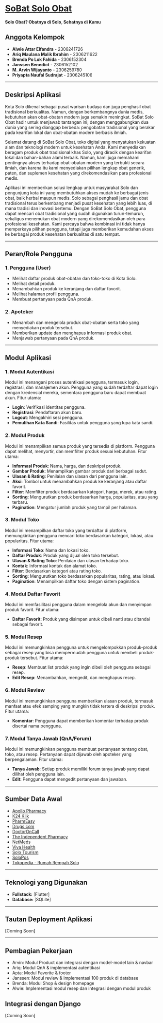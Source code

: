 ﻿# [SoBat Solo Obat](http://m-arvin-sobat.pbp.cs.ui.ac.id/)

**Solo Obat? Obatnya di Solo, Sehatnya di Kamu**

## Anggota Kelompok

- **Alwie Attar Elfandra** - 2306241726
- **Ariq Maulana Malik Ibrahim** - 2306211622
- **Brenda Po Lok Fahida** - 2306152304
- **Janssen Benedict** - 2306152102
- **M. Arvin Wijayanto** - 2306259780
- **Priyapta Naufal Sudrajat** - 2306245106


<hr>


## Deskripsi Aplikasi

Kota Solo dikenal sebagai pusat warisan budaya dan juga penghasil obat tradisional berkualitas. Namun, dengan berkembangnya dunia medis, kebutuhan akan obat-obatan modern juga semakin meningkat. SoBat Solo Obat hadir untuk menjawab tantangan ini, dengan menggabungkan dua dunia yang sering dianggap berbeda: pengobatan tradisional yang berakar pada kearifan lokal dan obat-obatan modern berbasis ilmiah.

Selamat datang di SoBat Solo Obat, toko digital yang menyatukan kekuatan alam dan teknologi modern untuk kesehatan Anda. Kami menyediakan beragam produk obat tradisional khas Solo, yang diracik dengan kearifan lokal dan bahan-bahan alami terbaik. Namun, kami juga memahami pentingnya akses terhadap obat-obatan modern yang terbukti secara ilmiah, dan karena itu kami menyediakan pilihan lengkap obat generik, paten, dan suplemen kesehatan yang direkomendasikan para profesional medis.

Aplikasi ini memberikan solusi lengkap untuk masyarakat Solo dan pengunjung kota ini yang membutuhkan akses mudah ke berbagai jenis obat, baik herbal maupun medis. Solo sebagai penghasil jamu dan obat tradisional terus berkembang menjadi pusat kesehatan yang lebih luas, di mana tradisi dan inovasi bertemu. Dengan SoBat Solo Obat, pengguna dapat mencari obat tradisional yang sudah digunakan turun-temurun, sekaligus menemukan obat modern yang direkomendasikan oleh para profesional kesehatan. Kami percaya bahwa kombinasi ini tidak hanya memperkaya pilihan pengguna, tetapi juga memberikan kemudahan akses ke berbagai produk kesehatan berkualitas di satu tempat.



<hr>


## Peran/Role Pengguna

### 1. Pengguna (User)
- Melihat daftar produk obat-obatan dan toko-toko di Kota Solo.
- Melihat detail produk.
- Menambahkan produk ke keranjang dan daftar favorit.
- Melihat halaman profil pengguna.
- Membuat pertanyaan pada QnA produk.

### 2. Apoteker
- Menambah dan mengelola produk obat-obatan serta toko yang menyediakan produk tersebut.
- Memberikan update dan menghapus informasi produk obat.
- Menjawab pertanyaan pada QnA produk.

<hr>


## Modul Aplikasi

### 1. **Modul Autentikasi**
Modul ini menangani proses autentikasi pengguna, termasuk login, registrasi, dan manajemen akun. Pengguna yang sudah terdaftar dapat login dengan kredensial mereka, sementara pengguna baru dapat membuat akun. Fitur utama:
- **Login**: Verifikasi identitas pengguna.
- **Registrasi**: Pendaftaran akun baru.
- **Logout**: Mengakhiri sesi pengguna.
- **Pemulihan Kata Sandi**: Fasilitas untuk pengguna yang lupa kata sandi.

### 2. **Modul Produk**
Modul ini menampilkan semua produk yang tersedia di platform. Pengguna dapat melihat, menyortir, dan memfilter produk sesuai kebutuhan. Fitur utama:
- **Informasi Produk**: Nama, harga, dan deskripsi produk.
- **Gambar Produk**: Menampilkan gambar produk dari berbagai sudut.
- **Ulasan & Rating**: Penilaian dan ulasan dari pengguna lain.
- **Aksi**: Tombol untuk menambahkan produk ke keranjang atau daftar favorit.
- **Filter**: Memfilter produk berdasarkan kategori, harga, merek, atau rating.
- **Sorting**: Mengurutkan produk berdasarkan harga, popularitas, atau yang terbaru.
- **Pagination**: Mengatur jumlah produk yang tampil per halaman.

### 3. **Modul Toko**
Modul ini menampilkan daftar toko yang terdaftar di platform, memungkinkan pengguna mencari toko berdasarkan kategori, lokasi, atau popularitas. Fitur utama:
- **Informasi Toko**: Nama dan lokasi toko.
- **Daftar Produk**: Produk yang dijual oleh toko tersebut.
- **Ulasan & Rating Toko**: Penilaian dan ulasan terhadap toko.
- **Kontak**: Informasi kontak dan alamat toko.
- **Filter**: Berdasarkan kategori atau rating toko.
- **Sorting**: Mengurutkan toko berdasarkan popularitas, rating, atau lokasi.
- **Pagination**: Menampilkan daftar toko dengan sistem pagination.

### 4. **Modul Daftar Favorit**
Modul ini memfasilitasi pengguna dalam mengelola akun dan menyimpan produk favorit. Fitur utama:
- **Daftar Favorit**: Produk yang disimpan untuk dibeli nanti atau ditandai sebagai favorit.

### 5. **Modul Resep**
Modul ini memungkinkan pengguna untuk mengelompokkan produk-produk sebagai resep yang bisa mempermudah pengguna untuk membeli produk-produk tersebut. Fitur utama:
- **Resep**: Membuat list produk yang ingin dibeli oleh pengguna sebagai resep.
- **Edit Resep**: Menambahkan, mengedit, dan menghapus resep.

### 6. **Modul Review**
Modul ini memungkinkan pengguna memberikan ulasan produk, termasuk manfaat atau efek samping yang mungkin tidak tertera di deskripsi produk. Fitur utama:
- **Komentar**: Pengguna dapat memberikan komentar terhadap produk disertai nama pengguna.

### 7. **Modul Tanya Jawab (QnA/Forum)**
Modul ini memungkinkan pengguna membuat pertanyaan tentang obat, toko, atau resep. Pertanyaan dapat dijawab oleh apoteker yang berpengalaman. Fitur utama:
- **Tanya Jawab**: Setiap produk memiliki forum tanya jawab yang dapat dilihat oleh pengguna lain.
- **Edit**: Pengguna dapat mengedit pertanyaan dan jawaban.


<hr>


## Sumber Data Awal

- [Apollo Pharmacy](https://www.apollopharmacy.in)
- [K24 Klik](https://www.k24klik.com/kategori)
- [PharmEasy](https://pharmeasy.in)
- [Drugs.com](https://www.drugs.com)
- [DoctorOnCall](https://www.doctoroncall.com/id)
- [The Independent Pharmacy](https://www.theindependentpharmacy.co.uk)
- [NetMeds](https://www.netmeds.com)
- [Viva Health](https://www.viva.co.id)
- [Solo Tourism](https://solotourismpromotionboard.org)
- [SoloPos](https://solopos.com)
- [Tokopedia - Rumah Rempah Solo](https://www.tokopedia.com/rumahrempahsolo)


<hr>


## Teknologi yang Digunakan

- **Fullstack:** [Flutter]
- **Database:** [SQLite]


<hr>


## Tautan Deployment Aplikasi
[Coming Soon]

<hr>

## Pembagian Pekerjaan
- Arvin: Modul Product dan integrasi dengan model-model lain & navbar
- Ariq: Modul QnA & implementasi autentikasi
- Apta: Modul Favorite & footer
- Janssen: Modul review & implementasi 100 produk di database
- Brenda: Modul Shop & design homepage 
- Alwie: Implementasi modul resep dan integrasi dengan modul produk

## Integrasi dengan Django
[Coming Soon]
